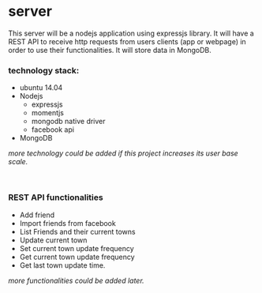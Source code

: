 # server
This server will be a nodejs application using expressjs library. It will have a REST API to receive http requests from users clients (app or webpage) in order to use their functionalities. It will store data in MongoDB.

<h3>technology stack:</h3>

* ubuntu 14.04
* Nodejs
  * expressjs
  * momentjs
  * mongodb native driver 
  * facebook api
*  MongoDB

*more technology could be added if this project increases its user base scale.*

<br>
<h3>REST API functionalities</h3>

* Add friend
* Import friends from facebook
* List Friends and their current towns
* Update current town
* Set current town update frequency
* Get current town update frequency
* Get last town update time.

*more functionalities could be added later.*
